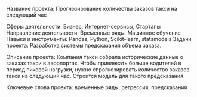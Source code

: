 Название проекта:
Прогнозирование количества заказов такси на следующий час

Сферы деятельности: Бизнес, Интернет-сервисы, Стартапы
Направление деятельности: Временные ряды, Машинное обучение
Навыки и инструменты: Pandas, Python, Scikit-learn, statsmodels
Задачи проекта: Разработка системы предсказания объема заказа.

Описание проекта: Компания такси собрала исторические данные о заказах такси в аэропортах. Чтобы привлекать больше водителей в период пиковой нагрузки, нужно спрогнозировать количество заказов такси на следующий час. Строится модель для такого предсказания.

Ключевые слова проекта: временные ряды, регрессия, предсказания